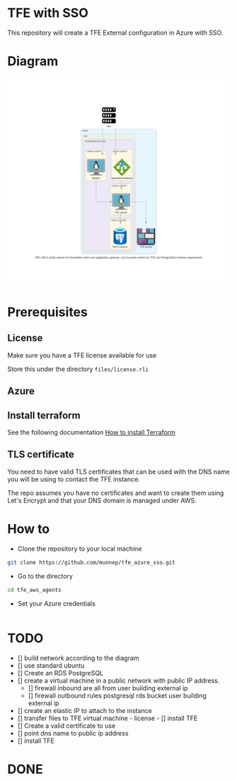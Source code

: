 # TFE with SSO

This repository will create a TFE External configuration in Azure with SSO. 


# Diagram

![](diagram/diagram_tfe_azure_sso.png)  

# Prerequisites

## License
Make sure you have a TFE license available for use

Store this under the directory `files/license.rli`

## Azure


## Install terraform  
See the following documentation [How to install Terraform](https://learn.hashicorp.com/tutorials/terraform/install-cli)

## TLS certificate
You need to have valid TLS certificates that can be used with the DNS name you will be using to contact the TFE instance.  
  
The repo assumes you have no certificates and want to create them using Let's Encrypt and that your DNS domain is managed under AWS. 


# How to

- Clone the repository to your local machine
```sh
git clone https://github.com/munnep/tfe_azure_sso.git
```
- Go to the directory  
```sh
cd tfe_aws_agents
```
- Set your Azure credentials
```

```

# TODO

- [] build network according to the diagram
- [] use standard ubuntu 
- [] Create an RDS PostgreSQL
- [] create a virtual machine in a public network with public IP address.
    - [] firewall inbound are all from user building external ip
    - [] firewall outbound rules
          postgresql rds
          bucket
          user building external ip
- [] create an elastic IP to attach to the instance
- [] transfer files to TFE virtual machine
      - license
      - [] install TFE
- [] Create a valid certificate to use 
- [] point dns name to public ip address
- [] install TFE

# DONE



